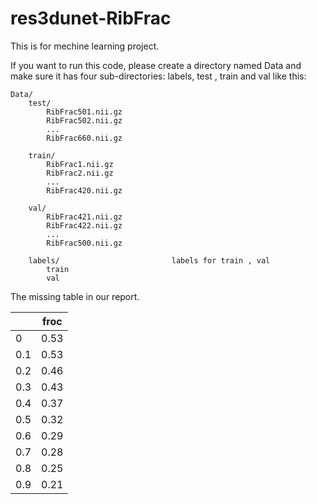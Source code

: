# res3dunet-RibFrac

This is for mechine learning project.

If you want to run this code, please create a directory named Data and make sure it has four sub-directories: labels, test , train and val like this:

```
Data/
    test/
        RibFrac501.nii.gz
        RibFrac502.nii.gz
        ...
        RibFrac660.nii.gz
    
    train/
        RibFrac1.nii.gz
        RibFrac2.nii.gz
        ...
        RibFrac420.nii.gz
    
    val/
        RibFrac421.nii.gz
        RibFrac422.nii.gz
        ...
        RibFrac500.nii.gz
    
    labels/                         labels for train , val
        train
        val
```


The missing table in our report.

||froc|
|-|-|
|0|0.53|
|0.1|0.53|
|0.2|0.46|
|0.3|0.43|
|0.4|0.37|
|0.5|0.32|
|0.6|0.29|
|0.7|0.28|
|0.8|0.25|
|0.9|0.21|



